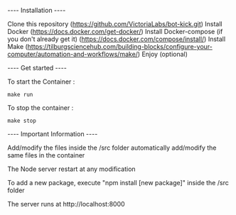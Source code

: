---- Installation ----

Clone this repository (https://github.com/VictoriaLabs/bot-kick.git)
Install Docker (https://docs.docker.com/get-docker/)
Install Docker-compose (if you don't already get it) (https://docs.docker.com/compose/install/)
Install Make (https://tilburgsciencehub.com/building-blocks/configure-your-computer/automation-and-workflows/make/)
Enjoy (optional)

---- Get started ----

To start the Container :
```
make run
```

To stop the container : 
```
make stop
```

---- Important Information ----

Add/modify the files inside the /src folder automatically add/modify the  same files in the container

The Node server restart at any modification

To add a new package, execute "npm install [new package]" inside the /src folder

The server runs at http://localhost:8000